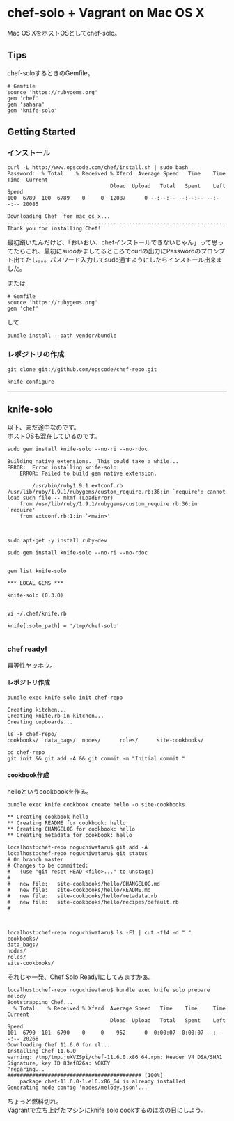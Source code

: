 # chef-solo + Vagrant on Mac OS X

Mac OS XをホストOSとしてchef-solo。

## Tips

chef-soloするときのGemfile。

```
# Gemfile
source 'https://rubygems.org'
gem 'chef'
gem 'sahara'
gem 'knife-solo'
```

## Getting Started

### インストール

```
curl -L http://www.opscode.com/chef/install.sh | sudo bash
Password:  % Total    % Received % Xferd  Average Speed   Time    Time     Time  Current
                                 Dload  Upload   Total   Spent    Left  Speed
100  6789  100  6789    0     0  12087      0 --:--:-- --:--:-- --:--:-- 20085

Downloading Chef  for mac_os_x...
.......................................................................................................................................................................................................................................................................................................
Thank you for installing Chef!
```

最初躓いたんだけど、「おいおい、chefインストールできないじゃん」って思ってたらこれ、最初にsudoかましてるところでcurlの出力にPasswordのプロンプト出てたし。。。パスワード入力してsudo通すようにしたらインストール出来ました。

または

```
# Gemfile
source 'https://rubygems.org'
gem 'chef'
```

して

```
bundle install --path vendor/bundle
```

### レポジトリの作成

```
git clone git://github.com/opscode/chef-repo.git
```

```
knife configure
```

----------------------------------------------------------------------------------------------

## knife-solo

以下、まだ途中なのです。  
ホストOSも混在しているのです。

```
sudo gem install knife-solo --no-ri --no-rdoc

Building native extensions.  This could take a while...
ERROR:  Error installing knife-solo:
	ERROR: Failed to build gem native extension.

        /usr/bin/ruby1.9.1 extconf.rb
/usr/lib/ruby/1.9.1/rubygems/custom_require.rb:36:in `require': cannot load such file -- mkmf (LoadError)
	from /usr/lib/ruby/1.9.1/rubygems/custom_require.rb:36:in `require'
	from extconf.rb:1:in `<main>'



sudo apt-get -y install ruby-dev

sudo gem install knife-solo --no-ri --no-rdoc


gem list knife-solo

*** LOCAL GEMS ***

knife-solo (0.3.0)


vi ~/.chef/knife.rb

knife[:solo_path] = '/tmp/chef-solo'


```

### chef ready!

冪等性ヤッホウ。

#### レポジトリ作成

```
bundle exec knife solo init chef-repo

Creating kitchen...
Creating knife.rb in kitchen...
Creating cupboards...

ls -F chef-repo/
cookbooks/	data_bags/	nodes/		roles/		site-cookbooks/

cd chef-repo
git init && git add -A && git commit -m "Initial commit."
```

#### cookbook作成

helloというcookbookを作る。

```
bundle exec knife cookbook create hello -o site-cookbooks

** Creating cookbook hello
** Creating README for cookbook: hello
** Creating CHANGELOG for cookbook: hello
** Creating metadata for cookbook: hello

localhost:chef-repo noguchiwataru$ git add -A
localhost:chef-repo noguchiwataru$ git status
# On branch master
# Changes to be committed:
#   (use "git reset HEAD <file>..." to unstage)
#
#	new file:   site-cookbooks/hello/CHANGELOG.md
#	new file:   site-cookbooks/hello/README.md
#	new file:   site-cookbooks/hello/metadata.rb
#	new file:   site-cookbooks/hello/recipes/default.rb
#



localhost:chef-repo noguchiwataru$ ls -F1 | cut -f14 -d " "
cookbooks/
data_bags/
nodes/
roles/
site-cookbooks/

```

それじゃ一発、Chef Solo Ready!にしてみますかぁ。

```
localhost:chef-repo noguchiwataru$ bundle exec knife solo prepare melody
Bootstrapping Chef...
  % Total    % Received % Xferd  Average Speed   Time    Time     Time  Current
                                 Dload  Upload   Total   Spent    Left  Speed
101  6790  101  6790    0     0    952      0  0:00:07  0:00:07 --:--:-- 20268
Downloading Chef 11.6.0 for el...
Installing Chef 11.6.0
warning: /tmp/tmp.juXVZSpi/chef-11.6.0.x86_64.rpm: Header V4 DSA/SHA1 Signature, key ID 83ef826a: NOKEY
Preparing...                ########################################### [100%]
	package chef-11.6.0-1.el6.x86_64 is already installed
Generating node config 'nodes/melody.json'...

```

ちょっと燃料切れ。  
Vagrantで立ち上げたマシンにknife solo cookするのは次の日にしよう。

